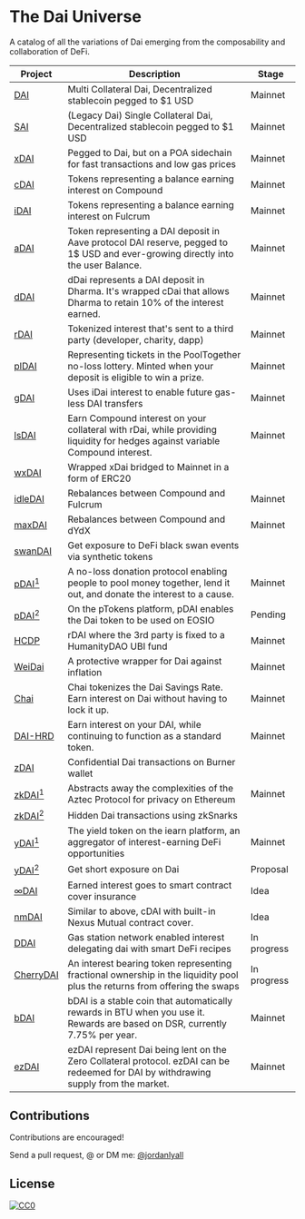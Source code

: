 # The Dai Universe

A catalog of all the variations of Dai emerging from the composability and collaboration of DeFi.

| Project  | Description                                                                                                                   | Stage  |
|---------|-------------------------------------------------------------------------------------------------------------------------------|---------|
| [DAI](https://makerdao.com/en/dai/)     | Multi Collateral Dai, Decentralized stablecoin pegged to $1 USD                                                                                      | Mainnet |
| [SAI](https://blog.makerdao.com/single-collateral-dai-to-multi-collateral-dai-upgrade-timeline-and-actions/)     | (Legacy Dai) Single Collateral Dai, Decentralized stablecoin pegged to $1 USD                                                                                      | Mainnet |
| [xDAI](https://poa.network/xdai)    | Pegged to Dai, but on a POA sidechain for fast transactions and low gas prices                                                | Mainnet |
| [cDAI](https://compound.finance/ctokens)    | Tokens representing a balance earning interest on Compound                                                                    | Mainnet |
| [iDAI](https://bzx.network/faq-fulcrum.html)    | Tokens representing a balance earning interest on Fulcrum                                                                     |    Mainnet     |
| [aDAI](https://aave.com/)    | Token representing a DAI deposit in Aave protocol DAI reserve, pegged to 1$ USD and ever-growing directly into the user Balance.                                                                                                                              |    Mainnet   |
| [dDAI](https://github.com/dharma-eng/dharma-token)    | dDai represents a DAI deposit in Dharma. It's wrapped cDai that allows Dharma to retain 10% of the interest earned.                                                                                                                              |    Mainnet   |
| [rDAI](https://redeem.money/)    | Tokenized interest that's sent to a third party (developer, charity, dapp)                                                    |     Mainnet    |
| [plDAI](https://www.pooltogether.com/) | Representing tickets in the PoolTogether no-loss lottery. Minted when your deposit is eligible to win a prize. | Mainnet |
| [gDAI](https://devpost.com/software/gdai)    | Uses iDai interest to enable future gas-less DAI transfers                                                                    |   Mainnet      |
| [lsDAI](https://devpost.com/software/lsdai)   | Earn Compound interest on your collateral with rDai, while providing liquidity for hedges against variable Compound interest. |    Mainnet     |
| [wxDAI](https://forum.poa.network/t/dappcon-2019-achieving-scalability-on-ethereum-1-0-through-interoperability/3036)   | Wrapped xDai bridged to Mainnet in a form of ERC20                                                                            |         |
| [idleDAI](https://idle.finance/) | Rebalances between Compound and Fulcrum                                                                                       |    Mainnet     |
| [maxDAI](https://metamoneymarket.com/) | Rebalances between Compound and dYdX                                                                                       |    Mainnet     |
| [swanDAI](https://devpost.com/software/swandai) | Get exposure to DeFi black swan events via synthetic tokens                                                                   |         |
| [pDAI<sup>1</sup>](https://zeframlou.github.io/pool-dai/)    | A no-loss donation protocol enabling people to pool money together, lend it out, and donate the interest to a cause.          | Mainnet |
| [pDAI<sup>2</sup>](https://ptokens.io/)    | On the pTokens platform, pDAI enables the Dai token to be used on EOSIO         | Pending |
| [HCDP](https://etherscan.io/address/0x607d2dd18c9782dd0c387b2fe8a69bbcfe0e3eb3)    | rDAI where the 3rd party is fixed to a HumanityDAO UBI fund          | Mainnet |
| [WeiDai](https://www.weidaidapp.com)    | A protective wrapper for Dai against inflation          | Mainnet |
| [Chai](https://chai.money/)    | Chai tokenizes the Dai Savings Rate. Earn interest on Dai without having to lock it up.          | Mainnet |
| [DAI-HRD](https://medium.com/@keydonix/dai-hrd-token-hold-rated-dai-dfd3fe491d83?)    | Earn interest on your DAI, while continuing to function as a standard token.          | Mainnet |
| [zDAI](https://github.com/zdai-io)   | Confidential Dai transactions on Burner wallet                                                                                     |         |
| [zkDAI<sup>1</sup>](https://medium.com/@tompocock/launching-aztec-c9fb271605d7)   | Abstracts away the complexities of the Aztec Protocol for privacy on Ethereum      | Mainnet |
| [zkDAI<sup>2</sup>](https://devpost.com/software/ethsingapore-zk-dai)   | Hidden Dai transactions using zkSnarks                                                                                        |         |
| [yDAI<sup>1</sup>](https://iearn.finance/)    | The yield token on the iearn platform, an aggregator of interest-earning DeFi opportunities                                                                                                   |    Mainnet     |
| [yDAI<sup>2</sup>](https://finance.yahoo.com/news/paradigm-research-partner-announces-framework-194901871.html)    | Get short exposure on Dai                                                                                                     |    Proposal     |
| [∞DAI](https://twitter.com/JordanLyall/status/1166805059318894593)    | Earned interest goes to smart contract cover insurance                                                                        | Idea    |
| [nmDAI](https://twitter.com/spengrah/status/1167534465725423616)   | Similar to above, cDAI with built-in  Nexus Mutual contract cover.                                                            | Idea    |
| [DDAI](https://devpost.com/software/ddai) | Gas station network enabled interest delegating dai with smart DeFi recipes | In progress
| [CherryDAI](https://www.notion.so/Double-bonding-curve-liquidity-pool-as-an-automatic-swap-market-maker-e6f2eb5001244ed89832789e07e1ca71) | An interest bearing token representing fractional ownership in the liquidity pool plus the returns from offering the swaps | In progress | 
| [bDAI](https://btu-protocol.com/bdai/) | bDAI is a stable coin that automatically rewards in BTU when you use it. Rewards are based on DSR, currently 7.75% per year. | Mainnet |
| [ezDAI](https://zerocollateral.com/) | ezDAI represent Dai being lent on the Zero Collateral protocol. ezDAI can be redeemed for DAI by withdrawing supply from the market. | Mainnet 




## Contributions

Contributions are encouraged!

Send a pull request, @ or DM me: [@jordanlyall](https://twitter.com/jordanlyall)

## License

[![CC0](https://mirrors.creativecommons.org/presskit/buttons/88x31/svg/cc-zero.svg)](https://creativecommons.org/publicdomain/zero/1.0/)
